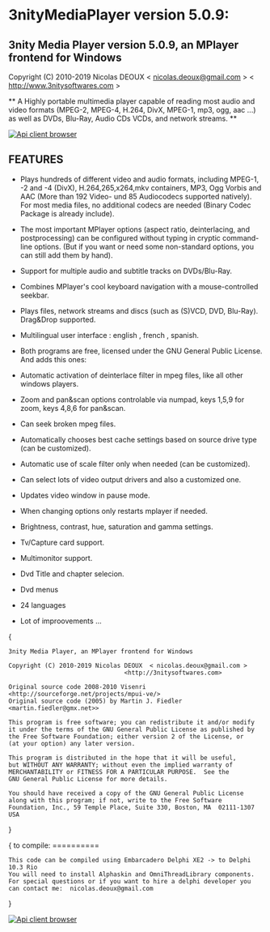 # 3nityMediaPlayer version 5.0.9:

## 3nity Media Player version 5.0.9, an MPlayer frontend for Windows

Copyright (C) 2010-2019 Nicolas DEOUX  < nicolas.deoux@gmail.com > < http://www.3nitysoftwares.com >
                  

** A Highly portable multimedia player capable of reading most audio and video formats (MPEG-2, MPEG-4, H.264, DivX, MPEG-1, mp3, ogg, aac ...) as well as DVDs, Blu-Ray, Audio CDs VCDs, and network streams. **

[![Api client browser](http://3nitysoftwares.com/application/files/thumbnails/small/7615/4953/2993/51437141_10210500715273045_1420538786516828160_o.jpg)](http://3nitysoftwares.com/application/files/thumbnails/small/7615/4953/2993/51437141_10210500715273045_1420538786516828160_o.jpg)


## FEATURES


* Plays hundreds of different video and audio formats, including MPEG-1, -2 and -4 (DivX), H.264,265,x264,mkv containers, MP3, Ogg Vorbis and AAC (More than 192 Video- und 85 Audiocodecs supported natively). For most media files, no additional codecs are needed (Binary Codec Package is already include).
* The most important MPlayer options (aspect ratio, deinterlacing, and postprocessing) can be configured without typing in cryptic command-line options. (But if you want or need some non-standard options, you can still add them by hand).
* Support for multiple audio and subtitle tracks on DVDs/Blu-Ray.
* Combines MPlayer's cool keyboard navigation with a mouse-controlled seekbar.
* Plays files, network streams and discs (such as (S)VCD, DVD, Blu-Ray). Drag&Drop supported.
* Multilingual user interface : english , french , spanish.
* Both programs are free, licensed under the GNU General Public License.
And adds this ones:

* Automatic activation of deinterlace filter in mpeg files, like all other windows players.
* Zoom and pan&scan options controlable via numpad, keys 1,5,9 for zoom, keys 4,8,6 for pan&scan.
* Can seek broken mpeg files.
* Automatically chooses best cache settings based on source drive type (can be customized).
* Automatic use of scale filter only when needed (can be customized).
* Can select lots of video output drivers and also a customized one.
* Updates video window in pause mode.
* When changing options only restarts mplayer if needed.
* Brightness, contrast, hue, saturation and gamma settings.
* Tv/Capture card support.
* Multimonitor support.
* Dvd Title and chapter selecion.
* Dvd menus
* 24 languages 
* Lot of improovements ...


{

	3nity Media Player, an MPlayer frontend for Windows

	Copyright (C) 2010-2019 Nicolas DEOUX  < nicolas.deoux@gmail.com >
									<http://3nitysoftwares.com>

    Original source code 2008-2010 Visenri  <http://sourceforge.net/projects/mpui-ve/>
    Original source code (2005) by Martin J. Fiedler <martin.fiedler@gmx.net>>

    This program is free software; you can redistribute it and/or modify
    it under the terms of the GNU General Public License as published by
    the Free Software Foundation; either version 2 of the License, or
    (at your option) any later version.

    This program is distributed in the hope that it will be useful,
    but WITHOUT ANY WARRANTY; without even the implied warranty of
    MERCHANTABILITY or FITNESS FOR A PARTICULAR PURPOSE.  See the
    GNU General Public License for more details.

    You should have received a copy of the GNU General Public License
    along with this program; if not, write to the Free Software
    Foundation, Inc., 59 Temple Place, Suite 330, Boston, MA  02111-1307  USA
}

{   to compile:
    ==========
	
    This code can be compiled using Embarcadero Delphi XE2 -> to Delphi 10.3 Rio
    You will need to install Alphaskin and OmniThreadLibrary components.
    For special questions or if you want to hire a delphi developer you can contact me:  nicolas.deoux@gmail.com
}

[![Api client browser](http://3nitysoftwares.com/application/files/thumbnails/large/8615/4809/3899/3mp.jpg)](http://3nitysoftwares.com/application/files/thumbnails/large/8615/4809/3899/3mp.jpg)




